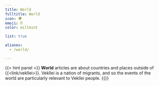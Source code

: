 ```yaml
---
title: World
fulltitle: World
icon: 🌍
emoji: Π
color: millmint

list: true

aliases:
  - /world/

---
```

{{< hint panel >}}
**World** articles are about countries and places outside of {{<link/vekllei>}}. Vekllei is a nation of migrants, and so the events of the world are particularly relevant to Vekllei people.
{{</hint>}}